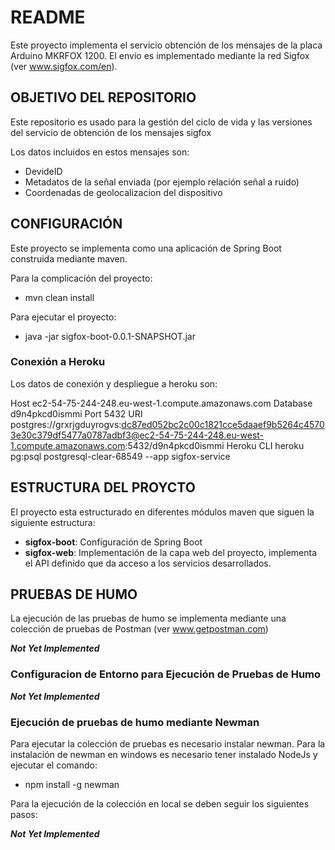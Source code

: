 # README #

Este proyecto implementa el servicio obtención de los mensajes de la placa Arduino MKRFOX 1200. El envío es implementado mediante la red Sigfox (ver www.sigfox.com/en).

## OBJETIVO DEL REPOSITORIO ##

Este repositorio es usado para la gestión del ciclo de vida y las versiones del servicio de obtención de los mensajes sigfox 

Los datos incluidos en estos mensajes son:
* DevideID
* Metadatos de la señal enviada (por ejemplo relación señal a ruido)
* Coordenadas de geolocalizacion del dispositivo

## CONFIGURACIÓN ##

Este proyecto se implementa como una aplicación de Spring Boot construida mediante maven.

Para la complicación del proyecto:

* mvn clean install

Para ejecutar el proyecto:

* java -jar sigfox-boot-0.0.1-SNAPSHOT.jar

### Conexión a Heroku ###

Los datos de conexión y despliegue a heroku son:

Host
ec2-54-75-244-248.eu-west-1.compute.amazonaws.com
Database
d9n4pkcd0ismmi
Port
5432
URI
postgres://grxrjgduyrogvs:dc87ed052bc2c00c1821cce5daaef9b5264c45703e30c379df5477a0787adbf3@ec2-54-75-244-248.eu-west-1.compute.amazonaws.com:5432/d9n4pkcd0ismmi
Heroku CLI
heroku pg:psql postgresql-clear-68549 --app sigfox-service


## ESTRUCTURA DEL PROYCTO ##

El proyecto esta estructurado en diferentes módulos maven que siguen la siguiente estructura:

* **sigfox-boot**: Configuración de Spring Boot
* **sigfox-web**: Implementación de la capa web del proyecto, implementa el API definido que da acceso a los servicios desarrollados.

## PRUEBAS DE HUMO ##

La ejecución de las pruebas de humo se implementa mediante una colección de pruebas de Postman (ver www.getpostman.com)

***Not Yet Implemented***

### Configuracion de Entorno para Ejecución de Pruebas de Humo ###

***Not Yet Implemented***

### Ejecución de pruebas de humo mediante Newman ###

Para ejecutar la colección de pruebas es necesario instalar newman. Para la instalación de newman en windows es necesario tener instalado NodeJs y ejecutar el comando:

* npm install -g newman

Para la ejecución de la colección en local se deben seguir los siguientes pasos:

***Not Yet Implemented***

